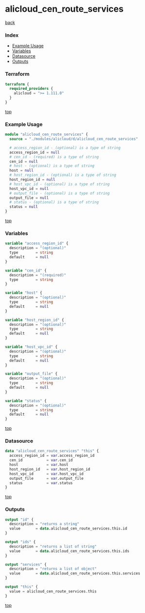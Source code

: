 # alicloud_cen_route_services

[back](../alicloud.md)

### Index

- [Example Usage](#example-usage)
- [Variables](#variables)
- [Datasource](#datasource)
- [Outputs](#outputs)

### Terraform

```terraform
terraform {
  required_providers {
    alicloud = ">= 1.111.0"
  }
}
```

[top](#index)

### Example Usage

```terraform
module "alicloud_cen_route_services" {
  source = "./modules/alicloud/d/alicloud_cen_route_services"

  # access_region_id - (optional) is a type of string
  access_region_id = null
  # cen_id - (required) is a type of string
  cen_id = null
  # host - (optional) is a type of string
  host = null
  # host_region_id - (optional) is a type of string
  host_region_id = null
  # host_vpc_id - (optional) is a type of string
  host_vpc_id = null
  # output_file - (optional) is a type of string
  output_file = null
  # status - (optional) is a type of string
  status = null
}
```

[top](#index)

### Variables

```terraform
variable "access_region_id" {
  description = "(optional)"
  type        = string
  default     = null
}

variable "cen_id" {
  description = "(required)"
  type        = string
}

variable "host" {
  description = "(optional)"
  type        = string
  default     = null
}

variable "host_region_id" {
  description = "(optional)"
  type        = string
  default     = null
}

variable "host_vpc_id" {
  description = "(optional)"
  type        = string
  default     = null
}

variable "output_file" {
  description = "(optional)"
  type        = string
  default     = null
}

variable "status" {
  description = "(optional)"
  type        = string
  default     = null
}
```

[top](#index)

### Datasource

```terraform
data "alicloud_cen_route_services" "this" {
  access_region_id = var.access_region_id
  cen_id           = var.cen_id
  host             = var.host
  host_region_id   = var.host_region_id
  host_vpc_id      = var.host_vpc_id
  output_file      = var.output_file
  status           = var.status
}
```

[top](#index)

### Outputs

```terraform
output "id" {
  description = "returns a string"
  value       = data.alicloud_cen_route_services.this.id
}

output "ids" {
  description = "returns a list of string"
  value       = data.alicloud_cen_route_services.this.ids
}

output "services" {
  description = "returns a list of object"
  value       = data.alicloud_cen_route_services.this.services
}

output "this" {
  value = alicloud_cen_route_services.this
}
```

[top](#index)